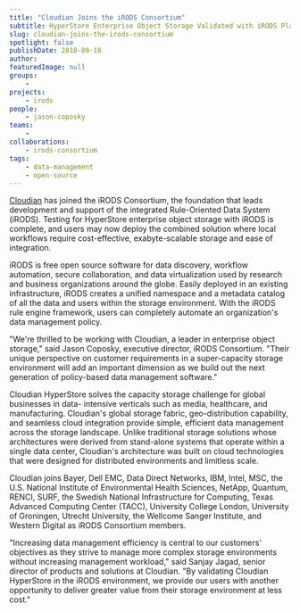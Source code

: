 ```yaml
---
title: "Cloudian Joins the iRODS Consortium"
subtitle: HyperStore Enterprise Object Storage Validated with iRODS Platform
slug: cloudian-joins-the-irods-consortium
spotlight: false
publishDate: 2018-09-18
author: 
featuredImage: null
groups:
    - 
projects:
    - irods
people:
    - jason-coposky
teams: 
    - 
collaborations:
    - irods-consortium
tags:
    - data-management
    - open-source
---
```


[Cloudian](https://cloudian.com/) has joined the iRODS Consortium, the foundation that leads development and support of the integrated Rule-Oriented Data System (iRODS). Testing for HyperStore enterprise object storage with iRODS is complete, and users may now deploy the combined solution where local workflows require cost-effective, exabyte-scalable storage and ease of integration.

iRODS is free open source software for data discovery, workflow automation, secure collaboration, and data virtualization used by research and business organizations around the globe. Easily deployed in an existing infrastructure, iRODS creates a unified namespace and a metadata catalog of all the data and users within the storage environment. With the iRODS rule engine framework, users can completely automate an organization's data management policy.

"We're thrilled to be working with Cloudian, a leader in enterprise object storage," said Jason Coposky, executive director, iRODS Consortium. "Their unique perspective on customer requirements in a super-capacity storage environment will add an important dimension as we build out the next generation of policy-based data management software."

Cloudian HyperStore solves the capacity storage challenge for global businesses in data- intensive verticals such as media, healthcare, and manufacturing. Cloudian's global storage fabric, geo-distribution capability, and seamless cloud integration provide simple, efficient data management across the storage landscape. Unlike traditional storage solutions whose architectures were derived from stand-alone systems that operate within a single data center, Cloudian's architecture was built on cloud technologies that were designed for distributed environments and limitless scale.

Cloudian joins Bayer, Dell EMC, Data Direct Networks, IBM, Intel, MSC, the U.S. National Institute of Environmental Health Sciences, NetApp, Quantum, RENCI, SURF, the Swedish National Infrastructure for Computing, Texas Advanced Computing Center (TACC), University College London, University of Groningen, Utrecht University, the Wellcome Sanger Institute, and Western Digital as iRODS Consortium members.

"Increasing data management efficiency is central to our customers' objectives as they strive to manage more complex storage environments without increasing management workload," said Sanjay Jagad, senior director of products and solutions at Cloudian. "By validating Cloudian HyperStore in the iRODS environment, we provide our users with another opportunity to deliver greater value from their storage environment at less cost."
